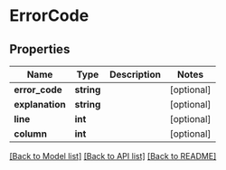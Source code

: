 # ErrorCode

## Properties
Name | Type | Description | Notes
------------ | ------------- | ------------- | -------------
**error_code** | **string** |  | [optional] 
**explanation** | **string** |  | [optional] 
**line** | **int** |  | [optional] 
**column** | **int** |  | [optional] 

[[Back to Model list]](../README.md#documentation-for-models) [[Back to API list]](../README.md#documentation-for-api-endpoints) [[Back to README]](../README.md)

